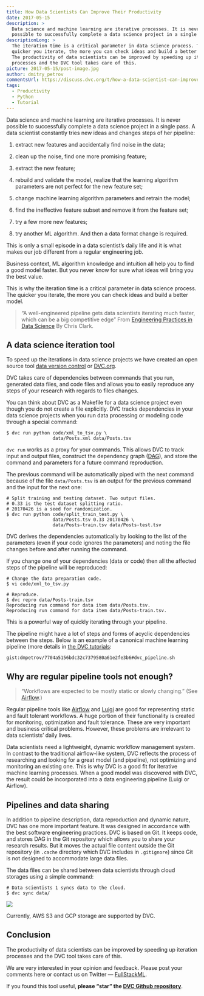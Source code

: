 ```yaml
---
title: How Data Scientists Can Improve Their Productivity
date: 2017-05-15
description: >
  Data science and machine learning are iterative processes. It is never
  possible to successfully complete a data science project in a single pass.
descriptionLong: >
  The iteration time is a critical parameter in data science process. The
  quicker you iterate, the more you can check ideas and build a better model.
  The productivity of data scientists can be improved by speeding up iteration
  processes and the DVC tool takes care of this.
picture: 2017-05-15/post-image.jpg
author: dmitry_petrov
commentsUrl: https://discuss.dvc.org/t/how-a-data-scientist-can-improve-their-productivity/301
tags:
  - Productivity
  - Python
  - Tutorial
---
```


Data science and machine learning are iterative processes. It is never possible
to successfully complete a data science project in a single pass. A data
scientist constantly tries new ideas and changes steps of her pipeline:

1. extract new features and accidentally find noise in the data;

2. clean up the noise, find one more promising feature;

3. extract the new feature;

4. rebuild and validate the model, realize that the learning algorithm
   parameters are not perfect for the new feature set;

5. change machine learning algorithm parameters and retrain the model;

6. find the ineffective feature subset and remove it from the feature set;

7. try a few more new features;

8. try another ML algorithm. And then a data format change is required.

This is only a small episode in a data scientist’s daily life and it is what
makes our job different from a regular engineering job.

Business context, ML algorithm knowledge and intuition all help you to find a
good model faster. But you never know for sure what ideas will bring you the
best value.

This is why the iteration time is a critical parameter in data science process.
The quicker you iterate, the more you can check ideas and build a better model.

> “A well-engineered pipeline gets data scientists iterating much faster, which
> can be a big competitive edge” From
> [Engineering Practices in Data Science](http://blog.untrod.com/2012/10/engineering-practices-in-data-science.html)
> By Chris Clark.

## A data science iteration tool

To speed up the iterations in data science projects we have created an open
source tool [data version control](http://dvc.org) or [DVC.org](http://dvc.org).

DVC takes care of dependencies between commands that you run, generated data
files, and code files and allows you to easily reproduce any steps of your
research with regards to files changes.

You can think about DVC as a Makefile for a data science project even though you
do not create a file explicitly. DVC tracks dependencies in your data science
projects when you run data processing or modeling code through a special
command:

```dvc
$ dvc run python code/xml_to_tsv.py \
                 data/Posts.xml data/Posts.tsv
```

`dvc run` works as a proxy for your commands. This allows DVC to track input and
output files, construct the dependency graph
([DAG](https://en.wikipedia.org/wiki/Directed_acyclic_graph)), and store the
command and parameters for a future command reproduction.

The previous command will be automatically piped with the next command because
of the file `data/Posts.tsv` is an output for the previous command and the input
for the next one:

```dvc
# Split training and testing dataset. Two output files.
# 0.33 is the test dataset splitting ratio.
# 20170426 is a seed for randomization.
$ dvc run python code/split_train_test.py \
                 data/Posts.tsv 0.33 20170426 \
                 data/Posts-train.tsv data/Posts-test.tsv
```

DVC derives the dependencies automatically by looking to the list of the
parameters (even if your code ignores the parameters) and noting the file
changes before and after running the command.

If you change one of your dependencies (data or code) then all the affected
steps of the pipeline will be reproduced:

```dvc
# Change the data preparation code.
$ vi code/xml_to_tsv.py

# Reproduce.
$ dvc repro data/Posts-train.tsv
Reproducing run command for data item data/Posts.tsv.
Reproducing run command for data item data/Posts-train.tsv.
```

This is a powerful way of quickly iterating through your pipeline.

The pipeline might have a lot of steps and forms of acyclic dependencies between
the steps. Below is an example of a canonical machine learning pipeline (more
details in [the DVC tutorials](https://dvc.org/doc/tutorials):

`gist:dmpetrov/7704a5156bdc32c7379580a61e2fe3b6#dvc_pipeline.sh`

## Why are regular pipeline tools not enough?

> “Workflows are expected to be mostly static or slowly changing.” (See
> [Airflow](https://airflow.incubator.apache.org/).)

Regular pipeline tools like [Airflow](http://airflow.incubator.apache.org) and
[Luigi](https://github.com/spotify/luigi) are good for representing static and
fault tolerant workflows. A huge portion of their functionality is created for
monitoring, optimization and fault tolerance. These are very important and
business critical problems. However, these problems are irrelevant to data
scientists’ daily lives.

Data scientists need a lightweight, dynamic workflow management system. In
contrast to the traditional airflow-like system, DVC reflects the process of
researching and looking for a great model (and pipeline), not optimizing and
monitoring an existing one. This is why DVC is a good fit for iterative machine
learning processes. When a good model was discovered with DVC, the result could
be incorporated into a data engineering pipeline (Luigi or Airflow).

## Pipelines and data sharing

In addition to pipeline description, data reproduction and dynamic nature, DVC
has one more important feature. It was designed in accordance with the best
software engineering practices. DVC is based on Git. It keeps code, and stores
DAG in the Git repository which allows you to share your research results. But
it moves the actual file content outside the Git repository (in `.cache`
directory which DVC includes in `.gitignore`) since Git is not designed to
accommodate large data files.

The data files can be shared between data scientists through cloud storages
using a simple command:

```dvc
# Data scientists 1 syncs data to the cloud.
$ dvc sync data/
```

![](/uploads/images/2017-05-15/git-server-or-github.jpeg)

Currently, AWS S3 and GCP storage are supported by DVC.

## Conclusion

The productivity of data scientists can be improved by speeding up iteration
processes and the DVC tool takes care of this.

We are very interested in your opinion and feedback. Please post your comments
here or contact us on Twitter — [FullStackML](https://twitter.com/FullStackML).

If you found this tool useful, **please “star” the
[DVC Github repository](https://github.com/iterative/dvc)**.
